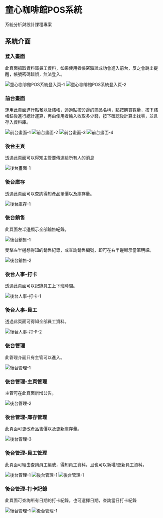 # 童心咖啡館POS系統
系統分析與設計課程專案
## 系統介面
### 登入畫面
此頁面抓取資料庫員工資料，如果使用者帳密驗證成功會進入前台，反之會跳出提醒，帳號密碼錯誤，無法登入。

![童心咖啡館POS系統登入頁-1](系統介面/童心咖啡館POS系統登入頁-1.png)
![童心咖啡館POS系統登入頁-2](系統介面/童心咖啡館POS系統登入頁-2.png)

### 前台畫面
運用此頁面進行點餐以及結帳，透過點按旁邊的商品名稱，點按購買數量，按下結帳鈕後進行總計運算，再由使用者輸入收取多少錢，按下確認後計算出找零，並且存入資料庫。

![前台畫面-1](系統介面/前台畫面-1.png)
![前台畫面-2](系統介面/前台畫面-2.png)
![前台畫面-3](系統介面/前台畫面-3.png)
![前台畫面-4](系統介面/前台畫面-4.png)

### 後台主頁
透過此頁面可以得知主管要傳達給所有人的消息

![後台畫面-1](系統介面/後台主頁-1.png)

### 後台庫存
透過此頁面可以查詢得知產品單價以及庫存量。

![後台庫存-1](系統介面/後台庫存-1.png)

### 後台銷售
此頁面左半邊顯示全部銷售紀錄。

![後台銷售-1](系統介面/後台銷售-1.png)

雙擊左半邊想得知的銷售紀錄，或查詢銷售編號，即可在右半邊顯示當筆明細。

![後台銷售-2](系統介面/後台銷售-2.png)

### 後台人事-打卡
透過此頁面可以記錄員工上下班時間。

![後台人事-打卡-1](系統介面/後台人事-打卡-1.png)

### 後台人事-員工
透過此頁面可得知全部員工資料。

![後台人事-打卡-2](系統介面/後台人事-打卡-2.png)

### 後台管理
此管理介面只有主管可以進入。

![後台管理-1](系統介面/後台管理-1.png)

### 後台管理-主頁管理
主管可在此頁面新增公告。

![後台管理-2](系統介面/後台管理-2.png)

### 後台管理-庫存管理
此頁面可更改產品售價以及更新庫存量。

![後台管理-3](系統介面/後台管理-3.png)

### 後台管理-員工管理
此頁面可經由查詢員工編號，得知員工資料，且也可以新增/更新員工資料。

![後台管理-1](系統介面/後台管理-4.png)
![後台管理-1](系統介面/後台管理-5.png)
![後台管理-1](系統介面/後台管理-6.png)

### 後台管理-打卡記錄
此頁面可查詢所有日期的打卡紀錄，也可選擇日期，查詢當日打卡紀錄

![後台管理-1](系統介面/後台管理-7.png)
![後台管理-1](系統介面/後台管理-8.png)

